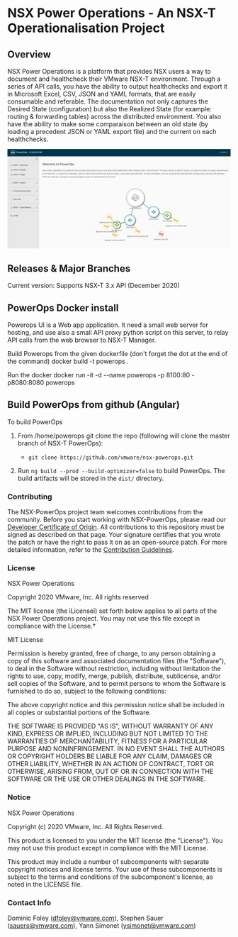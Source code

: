# NSX Power Operations - An NSX-T Operationalisation Project


## Overview
NSX Power Operations is a platform that provides NSX users a way to document and healthcheck their VMware NSX-T environment. Through a series of API calls, you have the ability to output healthchecks and export it in Microsoft Excel, CSV, JSON and YAML formats, that are easily consumable and referable. The documentation not only captures the Desired State (configuration) but also the Realized State (for example: routing & forwarding tables) across the distributed environment.
You also have the ability to make some comparaison between an old state (by loading a precedent JSON or YAML export file) and the current on each healthchecks.

![Semantic description of image](src/assets/images/screenshot.png)

## Releases & Major Branches
Current version: Supports NSX-T 3.x API (December 2020)

## PowerOps Docker install
Powerops UI is a Web app application. It need a small web server for hosting, and use also a small API proxy python script on this server, to relay API calls from the web browser to NSX-T Manager. 

Build Powerops from the given dockerfile (don't forget the dot at the end of the command)
docker build -t powerops .

Run the docker
docker run -it -d --name powerops -p 8100:80 -p8080:8080  powerops

## Build PowerOps from github (Angular)
To build PowerOps

1. From /home/powerops git clone the repo (following will clone the master branch of NSX-T PowerOps):
    * `git clone https://github.com/vmware/nsx-powerops.git`

2. Run `ng build --prod --build-optimizer=false` to build PowerOps. The build artifacts will be stored in the `dist/` directory.


### Contributing
The NSX-PowerOps project team welcomes contributions from the community. Before you start working with NSX-PowerOps, please read our [Developer Certificate of Origin](https://cla.vmware.com/dco). All contributions to this repository must be signed as described on that page. Your signature certifies that you wrote the patch or have the right to pass it on as an open-source patch. For more detailed information, refer to the [Contribution Guidelines](CONTRIBUTING.md).

### License 
NSX Power Operations

Copyright 2020 VMware, Inc.  All rights reserved                

The MIT license (the ìLicenseî) set forth below applies to all parts of the NSX Power Operations project.  You may not use this file except in compliance with the License.†

MIT License

Permission is hereby granted, free of charge, to any person obtaining a copy of this software and associated documentation files (the "Software"), to deal in the Software without restriction, including without limitation the rights to use, copy, modify, merge, publish, distribute, sublicense, and/or sell copies of the Software, and to permit persons to whom the Software is furnished to do so, subject to the following conditions:

The above copyright notice and this permission notice shall be included in all copies or substantial portions of the Software.

THE SOFTWARE IS PROVIDED "AS IS", WITHOUT WARRANTY OF ANY KIND, EXPRESS OR IMPLIED, INCLUDING BUT NOT LIMITED TO THE WARRANTIES OF MERCHANTABILITY, FITNESS FOR A PARTICULAR PURPOSE AND NONINFRINGEMENT. IN NO EVENT SHALL THE AUTHORS OR COPYRIGHT HOLDERS BE LIABLE FOR ANY CLAIM, DAMAGES OR OTHER LIABILITY, WHETHER IN AN ACTION OF CONTRACT, TORT OR OTHERWISE, ARISING FROM, OUT OF OR IN CONNECTION WITH THE SOFTWARE OR THE USE OR OTHER DEALINGS IN THE SOFTWARE.

### Notice
NSX Power Operations

Copyright (c) 2020 VMware, Inc. All Rights Reserved. 

This product is licensed to you under the MIT license (the "License").  You may not use this product except in compliance with the MIT License.  

This product may include a number of subcomponents with separate copyright notices and license terms. Your use of these subcomponents is subject to the terms and conditions of the subcomponent's license, as noted in the LICENSE file. 

### Contact Info
Dominic Foley (dfoley@vmware.com), Stephen Sauer (sauers@vmware.com), Yann Simonet (ysimonet@vmware.com)

